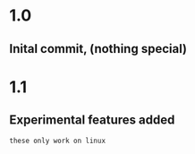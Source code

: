 # 1.0
## Inital commit, (nothing special)
# 1.1
## Experimental features added
    these only work on linux 
